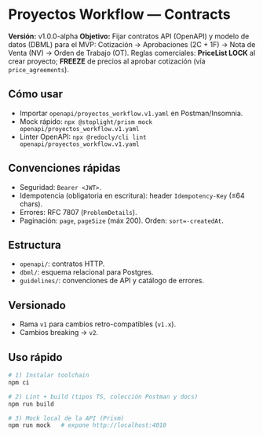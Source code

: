 # Proyectos Workflow — Contracts

**Versión:** v1.0.0-alpha
**Objetivo:** Fijar contratos API (OpenAPI) y modelo de datos (DBML) para el MVP:
Cotización → Aprobaciones (2C + 1F) → Nota de Venta (NV) → Orden de Trabajo (OT).
Reglas comerciales: **PriceList LOCK** al crear proyecto; **FREEZE** de precios al aprobar cotización (vía `price_agreements`).

## Cómo usar
- Importar `openapi/proyectos_workflow.v1.yaml` en Postman/Insomnia.
- Mock rápido: `npx @stoplight/prism mock openapi/proyectos_workflow.v1.yaml`
- Linter OpenAPI: `npx @redocly/cli lint openapi/proyectos_workflow.v1.yaml`

## Convenciones rápidas
- Seguridad: `Bearer <JWT>`.
- Idempotencia (obligatoria en escritura): header `Idempotency-Key` (≤64 chars).
- Errores: RFC 7807 (`ProblemDetails`).
- Paginación: `page`, `pageSize` (máx 200). Orden: `sort=-createdAt`.

## Estructura
- `openapi/`: contratos HTTP.
- `dbml/`: esquema relacional para Postgres.
- `guidelines/`: convenciones de API y catálogo de errores.

## Versionado
- Rama `v1` para cambios retro-compatibles (`v1.x`).
- Cambios breaking → `v2`.

## Uso rápido
```bash
# 1) Instalar toolchain
npm ci

# 2) Lint + build (tipos TS, colección Postman y docs)
npm run build

# 3) Mock local de la API (Prism)
npm run mock   # expone http://localhost:4010
